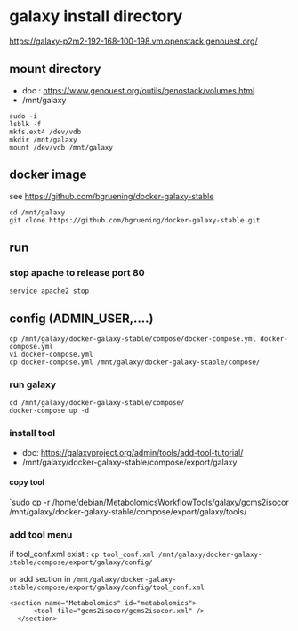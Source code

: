 # galaxy install directory

https://galaxy-p2m2-192-168-100-198.vm.openstack.genouest.org/


## mount directory

- doc : https://www.genouest.org/outils/genostack/volumes.html
- /mnt/galaxy

```
sudo -i
lsblk -f
mkfs.ext4 /dev/vdb
mkdir /mnt/galaxy
mount /dev/vdb /mnt/galaxy
```


## docker image
 
see https://github.com/bgruening/docker-galaxy-stable

```
cd /mnt/galaxy
git clone https://github.com/bgruening/docker-galaxy-stable.git
```

## run 

### stop apache to release port 80

`service apache2 stop`

## config (ADMIN_USER,....)


```
cp /mnt/galaxy/docker-galaxy-stable/compose/docker-compose.yml docker-compose.yml 
vi docker-compose.yml 
cp docker-compose.yml /mnt/galaxy/docker-galaxy-stable/compose/
```


### run galaxy
```
cd /mnt/galaxy/docker-galaxy-stable/compose/
docker-compose up -d
```

### install tool 

- doc: https://galaxyproject.org/admin/tools/add-tool-tutorial/
- /mnt/galaxy/docker-galaxy-stable/compose/export/galaxy

#### copy tool

`sudo cp -r /home/debian/MetabolomicsWorkflowTools/galaxy/gcms2isocor /mnt/galaxy/docker-galaxy-stable/compose/export/galaxy/tools/

### add tool menu 
if tool_conf.xml exist : 
`cp tool_conf.xml /mnt/galaxy/docker-galaxy-stable/compose/export/galaxy/config/`

or add section in `/mnt/galaxy/docker-galaxy-stable/compose/export/galaxy/config/tool_conf.xml`
```
<section name="Metabolomics" id="metabolomics">
	  <tool file="gcms2isocor/gcms2isocor.xml" />
  </section>
```
